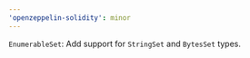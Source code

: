 ```yaml
---
'openzeppelin-solidity': minor
---
```


`EnumerableSet`: Add support for `StringSet` and `BytesSet` types.

